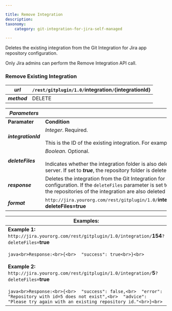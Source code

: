 ```yaml
---

title: Remove Integration
description:
taxonomy:
    category: git-integration-for-jira-self-managed

---
```

Deletes the existing integration from the Git Integration for Jira app repository configuration.

Only Jira admins can perform the Remove Integration API call.

### **Remove Existing Integration** 

| _**url**_ | `/rest/gitplugin/1.0/`**integration**`/`**{integrationId}** |
| --- | --- |
| _**method**_ | DELETE |


| _**Parameters**_ |  |
| --- | --- |
| **Paramater** | **Condition** |
| _**integrationId**_ | _Integer_. Required.<br><br>This is the ID of the existing integration. For example, `/integration/3`. |
| _**deleteFiles**_ | _Boolean._ Optional.<br><br>Indicates whether the integration folder is also deleted from the Jira server. If set to _**true**_, the repository folder is deleted from the Jira server. |
| _**response**_ | Deletes the integration from the Git Integration for Jira app repository configuration. If the `deleteFiles` parameter is set to _**true**_, the folders of all the repositories of the integration are also deleted from the Jira instance. |
| _**format**_ | `http://jira.yourorg.com/rest/gitplugin/1.0/`**integration**/\[**integrationId**\]`?`**deleteFiles=true** |


| **Examples:** |
| --- |
| **Example 1:**  <br>`http://jira.yourorg.com/rest/gitplugin/1.0/integration/`**154**`?deleteFiles=`**true**<br><br>```java<br>Response:<br>{<br>  "success": true<br>}<br>```<br><br>**Example 2:**  <br>`http://jira.yourorg.com/rest/gitplugin/1.0/integration/`**5**`?deleteFiles=`**true**<br><br>```java<br>Response:<br>{<br>  "success": false,<br>  "error": "Repository with id=5 does not exist",<br>  "advice": "Please try again with an existing repository id."<br>}<br>``` |

